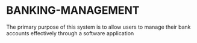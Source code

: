 # BANKING-MANAGEMENT
The primary purpose of this system is to allow users to manage their bank accounts effectively through a software application

